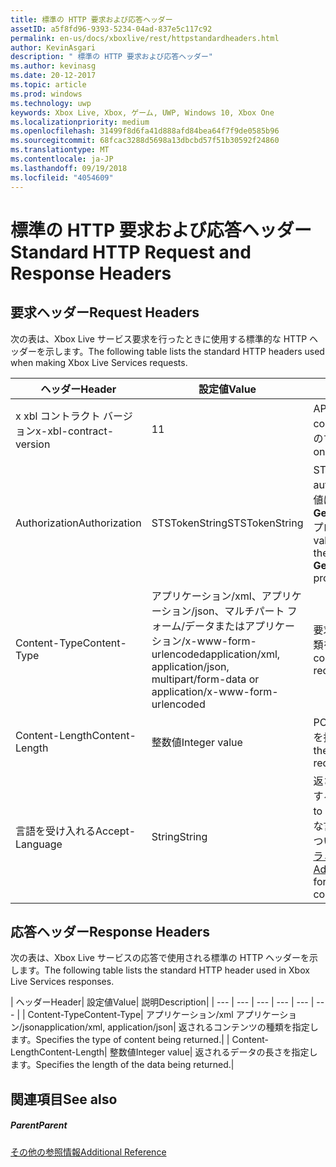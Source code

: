 ```yaml
---
title: 標準の HTTP 要求および応答ヘッダー
assetID: a5f8fd96-9393-5234-04ad-837e5c117c92
permalink: en-us/docs/xboxlive/rest/httpstandardheaders.html
author: KevinAsgari
description: " 標準の HTTP 要求および応答ヘッダー"
ms.author: kevinasg
ms.date: 20-12-2017
ms.topic: article
ms.prod: windows
ms.technology: uwp
keywords: Xbox Live, Xbox, ゲーム, UWP, Windows 10, Xbox One
ms.localizationpriority: medium
ms.openlocfilehash: 31499f8d6fa41d888afd84bea64f7f9de0585b96
ms.sourcegitcommit: 68fcac3288d5698a13dbcbd57f51b30592f24860
ms.translationtype: MT
ms.contentlocale: ja-JP
ms.lasthandoff: 09/19/2018
ms.locfileid: "4054609"
---
```

# <a name="standard-http-request-and-response-headers"></a><span data-ttu-id="64f3b-104">標準の HTTP 要求および応答ヘッダー</span><span class="sxs-lookup"><span data-stu-id="64f3b-104">Standard HTTP Request and Response Headers</span></span>
 
<a id="ID4ES"></a>

 
## <a name="request-headers"></a><span data-ttu-id="64f3b-105">要求ヘッダー</span><span class="sxs-lookup"><span data-stu-id="64f3b-105">Request Headers</span></span>
 
<span data-ttu-id="64f3b-106">次の表は、Xbox Live サービス要求を行ったときに使用する標準的な HTTP ヘッダーを示します。</span><span class="sxs-lookup"><span data-stu-id="64f3b-106">The following table lists the standard HTTP headers used when making Xbox Live Services requests.</span></span>
 
| <span data-ttu-id="64f3b-107">ヘッダー</span><span class="sxs-lookup"><span data-stu-id="64f3b-107">Header</span></span>| <span data-ttu-id="64f3b-108">設定値</span><span class="sxs-lookup"><span data-stu-id="64f3b-108">Value</span></span>| <span data-ttu-id="64f3b-109">説明</span><span class="sxs-lookup"><span data-stu-id="64f3b-109">Description</span></span>| 
| --- | --- | --- | 
| <span data-ttu-id="64f3b-110">x xbl コントラクト バージョン</span><span class="sxs-lookup"><span data-stu-id="64f3b-110">x-xbl-contract-version</span></span>| <span data-ttu-id="64f3b-111">1</span><span class="sxs-lookup"><span data-stu-id="64f3b-111">1</span></span>| <span data-ttu-id="64f3b-112">API コントラクト バージョンです。</span><span class="sxs-lookup"><span data-stu-id="64f3b-112">API contract version.</span></span> <span data-ttu-id="64f3b-113">Xbox Live サービスのすべての要求に必要です。</span><span class="sxs-lookup"><span data-stu-id="64f3b-113">Required on all Xbox Live Services requests.</span></span>| 
| <span data-ttu-id="64f3b-114">Authorization</span><span class="sxs-lookup"><span data-stu-id="64f3b-114">Authorization</span></span>| <span data-ttu-id="64f3b-115">STSTokenString</span><span class="sxs-lookup"><span data-stu-id="64f3b-115">STSTokenString</span></span>| <span data-ttu-id="64f3b-116">STS 認証トークンです。</span><span class="sxs-lookup"><span data-stu-id="64f3b-116">STS authentication token.</span></span> <span data-ttu-id="64f3b-117">このヘッダーの値は、 <b>GetTokenAndSignatureResult.Token</b>プロパティから取得されます。</span><span class="sxs-lookup"><span data-stu-id="64f3b-117">The value for this header is retrieved from the <b>GetTokenAndSignatureResult.Token</b> property.</span></span> | 
| <span data-ttu-id="64f3b-118">Content-Type</span><span class="sxs-lookup"><span data-stu-id="64f3b-118">Content-Type</span></span>| <span data-ttu-id="64f3b-119">アプリケーション/xml、アプリケーション/json、マルチパート フォーム/データまたはアプリケーション/x-www-form-urlencoded</span><span class="sxs-lookup"><span data-stu-id="64f3b-119">application/xml, application/json, multipart/form-data or application/x-www-form-urlencoded</span></span>| <span data-ttu-id="64f3b-120">要求が送信されているコンテンツの種類を指定します。</span><span class="sxs-lookup"><span data-stu-id="64f3b-120">Specifies the type of content being submitted with a request.</span></span>| 
| <span data-ttu-id="64f3b-121">Content-Length</span><span class="sxs-lookup"><span data-stu-id="64f3b-121">Content-Length</span></span>| <span data-ttu-id="64f3b-122">整数値</span><span class="sxs-lookup"><span data-stu-id="64f3b-122">Integer value</span></span>| <span data-ttu-id="64f3b-123">POST 要求で送信されるデータの長さを指定します。</span><span class="sxs-lookup"><span data-stu-id="64f3b-123">Specifies the length of the data being submitted in a POST request.</span></span>| 
| <span data-ttu-id="64f3b-124">言語を受け入れる</span><span class="sxs-lookup"><span data-stu-id="64f3b-124">Accept-Language</span></span> | <span data-ttu-id="64f3b-125">String</span><span class="sxs-lookup"><span data-stu-id="64f3b-125">String</span></span>| <span data-ttu-id="64f3b-126">返される任意の文字列をローカライズする方法を指定します。</span><span class="sxs-lookup"><span data-stu-id="64f3b-126">Specifies how to localize any strings returned.</span></span> <span data-ttu-id="64f3b-127">有効な言語/ロケールの組み合わせの一覧については、<a href="http://msdn.microsoft.com/en-us/library/bb975829.aspx">高度な Xbox 360 のプログラミング</a>を参照してください。</span><span class="sxs-lookup"><span data-stu-id="64f3b-127">See <a href="http://msdn.microsoft.com/en-us/library/bb975829.aspx">Advanced Xbox 360 Programming</a> for a list of valid language/locale combinations.</span></span>| 
  
<a id="ID4E6C"></a>

 
## <a name="response-headers"></a><span data-ttu-id="64f3b-128">応答ヘッダー</span><span class="sxs-lookup"><span data-stu-id="64f3b-128">Response Headers</span></span>
 
<span data-ttu-id="64f3b-129">次の表は、Xbox Live サービスの応答で使用される標準の HTTP ヘッダーを示します。</span><span class="sxs-lookup"><span data-stu-id="64f3b-129">The following table lists the standard HTTP header used in Xbox Live Services responses.</span></span>
 
| <span data-ttu-id="64f3b-130">ヘッダー</span><span class="sxs-lookup"><span data-stu-id="64f3b-130">Header</span></span>| <span data-ttu-id="64f3b-131">設定値</span><span class="sxs-lookup"><span data-stu-id="64f3b-131">Value</span></span>| <span data-ttu-id="64f3b-132">説明</span><span class="sxs-lookup"><span data-stu-id="64f3b-132">Description</span></span>| 
| --- | --- | --- | --- | --- | --- | 
| <span data-ttu-id="64f3b-133">Content-Type</span><span class="sxs-lookup"><span data-stu-id="64f3b-133">Content-Type</span></span>| <span data-ttu-id="64f3b-134">アプリケーション/xml アプリケーション/json</span><span class="sxs-lookup"><span data-stu-id="64f3b-134">application/xml, application/json</span></span>| <span data-ttu-id="64f3b-135">返されるコンテンツの種類を指定します。</span><span class="sxs-lookup"><span data-stu-id="64f3b-135">Specifies the type of content being returned.</span></span>| 
| <span data-ttu-id="64f3b-136">Content-Length</span><span class="sxs-lookup"><span data-stu-id="64f3b-136">Content-Length</span></span>| <span data-ttu-id="64f3b-137">整数値</span><span class="sxs-lookup"><span data-stu-id="64f3b-137">Integer value</span></span>| <span data-ttu-id="64f3b-138">返されるデータの長さを指定します。</span><span class="sxs-lookup"><span data-stu-id="64f3b-138">Specifies the length of the data being returned.</span></span>| 
  
<a id="ID4EEE"></a>

 
## <a name="see-also"></a><span data-ttu-id="64f3b-139">関連項目</span><span class="sxs-lookup"><span data-stu-id="64f3b-139">See also</span></span>
 
<a id="ID4EGE"></a>

 
##### <a name="parent"></a><span data-ttu-id="64f3b-140">Parent</span><span class="sxs-lookup"><span data-stu-id="64f3b-140">Parent</span></span>  

[<span data-ttu-id="64f3b-141">その他の参照情報</span><span class="sxs-lookup"><span data-stu-id="64f3b-141">Additional Reference</span></span>](atoc-xboxlivews-reference-additional.md)

   
